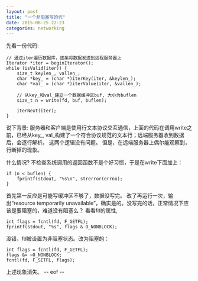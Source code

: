 ```yaml
---
layout: post
title: "一个非阻塞写的坑"
date: 2015-08-25 22:23
categories: networking 
---
```

先看一份代码:
 
    // 通过iter遍历数据库，逐条将数据发送到远程服务器上
    Iterator *iter = beginIterator();
    while (isValid(iter)) {
        size_t keylen_, vallen_;
        char *key_ = (char *)iterKey(iter, &keylen_);
        char *val_ = (char *)iterValue(iter, &vallen_);
            
        // 从key_和val_建立一个数据缓冲区buf, 大小为buflen
        size_t n = write(fd, buf, buflen);
        
        iterNext(iter);
    }

说下背景: 服务器和客户端是使用行文本协议交互通信，上面的代码在调用write之前，已经从key\_, val\_构建了一个符合协议规范的文本行；远端服务器收到数据后，会逐行解析。 这两个逻辑没有问题。 但是，在远端服务器上偶尔能观察到，行断掉的现象。

什么情况? 不检查系统调用的返回函数不是个好习惯，于是在write下面加上：

    if (n < buflen) {
        fprintf(stdout, "%s\n", strerror(errno);
    }

首先第一反应是可能写缓冲区不够了，数据没写完。 改了再运行一次，输出“resource temporarily unavailable”，确实是的。没写完的话，正常情况下应该是要阻塞的，难道没有阻塞么？ 看看fd的属性, 
    
    int flags = fcntl(fd, F_GETFL);
    fprintf(stdout, "%s", flags & O_NONBLOCK);

没错，fd被设置为非阻塞状态。改为阻塞的：

    int flags = fcntl(fd, F_GETFL);
    flags &= ~O_NONBLOCK;
    fcntl(fd, F_SETFL, flags);

上述现象消失。
-- eof --
    





